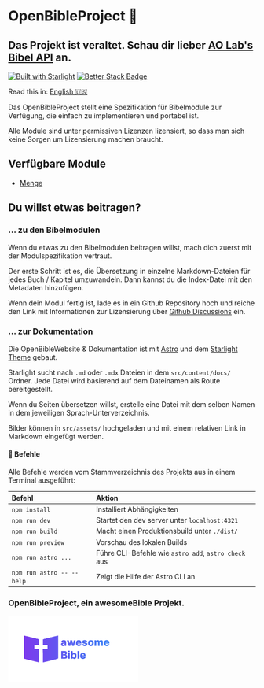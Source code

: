 # OpenBibleProject 📖
## Das Projekt ist veraltet. Schau dir lieber [AO Lab's Bibel API](https://bible.helloao.org) an.

[![Built with Starlight](https://astro.badg.es/v2/built-with-starlight/tiny.svg)](https://starlight.astro.build) [![Better Stack Badge](https://uptime.betterstack.com/status-badges/v1/monitor/1ko0f.svg)](https://status.awesomebible.de/?utm_source=status_badge)

Read this in: [English 🇺🇸](README.md)

Das OpenBibleProject stellt eine Spezifikation für Bibelmodule zur Verfügung, die einfach zu implementieren und portabel ist.

Alle Module sind unter permissiven Lizenzen lizensiert, so dass man sich keine Sorgen um Lizensierung machen braucht.

## Verfügbare Module
- [Menge](https://github.com/OpenBibleProject/menge)


## Du willst etwas beitragen?
### ... zu den Bibelmodulen
Wenn du etwas zu den Bibelmodulen beitragen willst, mach dich zuerst mit der Modulspezifikation vertraut.

Der erste Schritt ist es, die Übersetzung in einzelne Markdown-Dateien für jedes Buch / Kapitel umzuwandeln. Dann kannst du die Index-Datei mit den Metadaten hinzufügen.

Wenn dein Modul fertig ist, lade es in ein Github Repository hoch und reiche den Link mit Informationen zur Lizensierung über [Github Discussions](https://github.com/orgs/OpenBibleProject/discussions/new?category=submit-modules) ein.

### ... zur Dokumentation
Die OpenBibleWebsite & Dokumentation ist mit [Astro](https://astro.build/) und dem [Starlight Theme](https://starlight.astro.build/de/) gebaut.

Starlight sucht nach `.md` oder `.mdx` Dateien in dem `src/content/docs/` Ordner. Jede Datei wird basierend auf dem Dateinamen als Route bereitgestellt.

Wenn du Seiten übersetzen willst, erstelle eine Datei mit dem selben Namen in dem jeweiligen Sprach-Unterverzeichnis.

Bilder können in `src/assets/` hochgeladen und mit einem relativen Link in Markdown eingefügt werden.

#### 🧞 Befehle
Alle Befehle werden vom Stammverzeichnis des Projekts aus in einem Terminal ausgeführt:

| Befehl                    | Aktion                                               |
| :------------------------ | :-----------------------------------------------     |
| `npm install`             | Installiert Abhängigkeiten                           |
| `npm run dev`             | Startet den dev server unter `localhost:4321`        |
| `npm run build`           | Macht einen Produktionsbuild unter `./dist/`         |
| `npm run preview`         | Vorschau des lokalen Builds                          |
| `npm run astro ...`       | Führe CLI-Befehle wie `astro add`, `astro check` aus |
| `npm run astro -- --help` | Zeigt die Hilfe der Astro CLI an                     |

### OpenBibleProject, ein awesomeBible Projekt.
<a href="https://awesomebible.de" target="_blank" rel="noopener noreferrer">
    <img src="https://raw.githubusercontent.com/awesomebible/assets/main/exports/svg/wordmark_gradient.svg" height="133" width="265" alt="awesomeBible Logo"></img>
</a>
